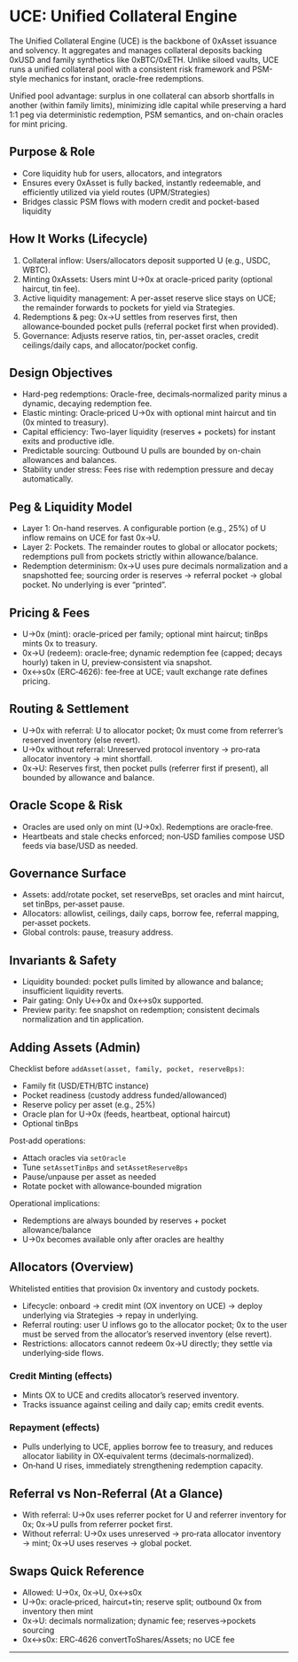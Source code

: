 # UCE: Unified Collateral Engine

The Unified Collateral Engine (UCE) is the backbone of 0xAsset issuance and solvency. It aggregates and manages collateral deposits backing 0xUSD and family synthetics like 0xBTC/0xETH. Unlike siloed vaults, UCE runs a unified collateral pool with a consistent risk framework and PSM-style mechanics for instant, oracle-free redemptions.

Unified pool advantage: surplus in one collateral can absorb shortfalls in another (within family limits), minimizing idle capital while preserving a hard 1:1 peg via deterministic redemption, PSM semantics, and on-chain oracles for mint pricing.

## Purpose & Role

- Core liquidity hub for users, allocators, and integrators
- Ensures every 0xAsset is fully backed, instantly redeemable, and efficiently utilized via yield routes (UPM/Strategies)
- Bridges classic PSM flows with modern credit and pocket-based liquidity

## How It Works (Lifecycle)

1) Collateral inflow: Users/allocators deposit supported U (e.g., USDC, WBTC).
2) Minting 0xAssets: Users mint U→0x at oracle-priced parity (optional haircut, tin fee).
3) Active liquidity management: A per-asset reserve slice stays on UCE; the remainder forwards to pockets for yield via Strategies.
4) Redemptions & peg: 0x→U settles from reserves first, then allowance‑bounded pocket pulls (referral pocket first when provided).
5) Governance: Adjusts reserve ratios, tin, per-asset oracles, credit ceilings/daily caps, and allocator/pocket config.

## Design Objectives

- Hard-peg redemptions: Oracle-free, decimals‑normalized parity minus a dynamic, decaying redemption fee.
- Elastic minting: Oracle‑priced U→0x with optional mint haircut and tin (0x minted to treasury).
- Capital efficiency: Two-layer liquidity (reserves + pockets) for instant exits and productive idle.
- Predictable sourcing: Outbound U pulls are bounded by on-chain allowances and balances.
- Stability under stress: Fees rise with redemption pressure and decay automatically.

## Peg & Liquidity Model

- Layer 1: On-hand reserves. A configurable portion (e.g., 25%) of U inflow remains on UCE for fast 0x→U.
- Layer 2: Pockets. The remainder routes to global or allocator pockets; redemptions pull from pockets strictly within allowance/balance.
- Redemption determinism: 0x→U uses pure decimals normalization and a snapshotted fee; sourcing order is reserves → referral pocket → global pocket. No underlying is ever “printed”.

## Pricing & Fees

- U→0x (mint): oracle-priced per family; optional mint haircut; tinBps mints 0x to treasury.
- 0x→U (redeem): oracle‑free; dynamic redemption fee (capped; decays hourly) taken in U, preview‑consistent via snapshot.
- 0x↔s0x (ERC‑4626): fee‑free at UCE; vault exchange rate defines pricing.

## Routing & Settlement

- U→0x with referral: U to allocator pocket; 0x must come from referrer’s reserved inventory (else revert).
- U→0x without referral: Unreserved protocol inventory → pro‑rata allocator inventory → mint shortfall.
- 0x→U: Reserves first, then pocket pulls (referrer first if present), all bounded by allowance and balance.

## Oracle Scope & Risk

- Oracles are used only on mint (U→0x). Redemptions are oracle‑free.
- Heartbeats and stale checks enforced; non‑USD families compose USD feeds via base/USD as needed.

## Governance Surface

- Assets: add/rotate pocket, set reserveBps, set oracles and mint haircut, set tinBps, per‑asset pause.
- Allocators: allowlist, ceilings, daily caps, borrow fee, referral mapping, per‑asset pockets.
- Global controls: pause, treasury address.

## Invariants & Safety

- Liquidity bounded: pocket pulls limited by allowance and balance; insufficient liquidity reverts.
- Pair gating: Only U↔0x and 0x↔s0x supported.
- Preview parity: fee snapshot on redemption; consistent decimals normalization and tin application.

## Adding Assets (Admin)

Checklist before `addAsset(asset, family, pocket, reserveBps)`:
- Family fit (USD/ETH/BTC instance)
- Pocket readiness (custody address funded/allowanced)
- Reserve policy per asset (e.g., 25%)
- Oracle plan for U→0x (feeds, heartbeat, optional haircut)
- Optional tinBps

Post‑add operations:
- Attach oracles via `setOracle`
- Tune `setAssetTinBps` and `setAssetReserveBps`
- Pause/unpause per asset as needed
- Rotate pocket with allowance‑bounded migration

Operational implications:
- Redemptions are always bounded by reserves + pocket allowance/balance
- U→0x becomes available only after oracles are healthy

## Allocators (Overview)

Whitelisted entities that provision 0x inventory and custody pockets.
- Lifecycle: onboard → credit mint (OX inventory on UCE) → deploy underlying via Strategies → repay in underlying.
- Referral routing: user U inflows go to the allocator pocket; 0x to the user must be served from the allocator’s reserved inventory (else revert).
- Restrictions: allocators cannot redeem 0x→U directly; they settle via underlying‑side flows.

### Credit Minting (effects)
- Mints OX to UCE and credits allocator’s reserved inventory.
- Tracks issuance against ceiling and daily cap; emits credit events.

### Repayment (effects)
- Pulls underlying to UCE, applies borrow fee to treasury, and reduces allocator liability in OX‑equivalent terms (decimals‑normalized).
- On‑hand U rises, immediately strengthening redemption capacity.

## Referral vs Non‑Referral (At a Glance)

- With referral: U→0x uses referrer pocket for U and referrer inventory for 0x; 0x→U pulls from referrer pocket first.
- Without referral: U→0x uses unreserved → pro‑rata allocator inventory → mint; 0x→U uses reserves → global pocket.

## Swaps Quick Reference

- Allowed: U→0x, 0x→U, 0x↔s0x
- U→0x: oracle‑priced, haircut+tin; reserve split; outbound 0x from inventory then mint
- 0x→U: decimals normalization; dynamic fee; reserves→pockets sourcing
- 0x↔s0x: ERC‑4626 convertToShares/Assets; no UCE fee

---